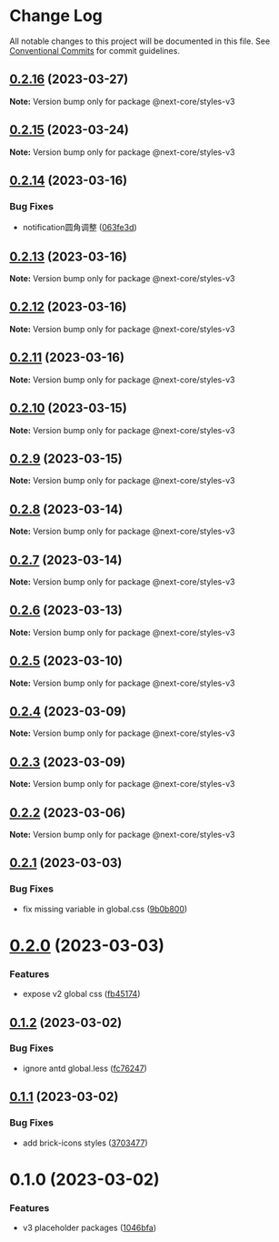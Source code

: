 # Change Log

All notable changes to this project will be documented in this file.
See [Conventional Commits](https://conventionalcommits.org) for commit guidelines.

## [0.2.16](https://github.com/easyops-cn/next-core/compare/@next-core/styles-v3@0.2.15...@next-core/styles-v3@0.2.16) (2023-03-27)

**Note:** Version bump only for package @next-core/styles-v3





## [0.2.15](https://github.com/easyops-cn/next-core/compare/@next-core/styles-v3@0.2.14...@next-core/styles-v3@0.2.15) (2023-03-24)

**Note:** Version bump only for package @next-core/styles-v3





## [0.2.14](https://github.com/easyops-cn/next-core/compare/@next-core/styles-v3@0.2.13...@next-core/styles-v3@0.2.14) (2023-03-16)


### Bug Fixes

* notification圆角调整 ([063fe3d](https://github.com/easyops-cn/next-core/commit/063fe3dda494bc69a36718525478bcff70231699))





## [0.2.13](https://github.com/easyops-cn/next-core/compare/@next-core/styles-v3@0.2.12...@next-core/styles-v3@0.2.13) (2023-03-16)

**Note:** Version bump only for package @next-core/styles-v3





## [0.2.12](https://github.com/easyops-cn/next-core/compare/@next-core/styles-v3@0.2.11...@next-core/styles-v3@0.2.12) (2023-03-16)

**Note:** Version bump only for package @next-core/styles-v3





## [0.2.11](https://github.com/easyops-cn/next-core/compare/@next-core/styles-v3@0.2.10...@next-core/styles-v3@0.2.11) (2023-03-16)

**Note:** Version bump only for package @next-core/styles-v3





## [0.2.10](https://github.com/easyops-cn/next-core/compare/@next-core/styles-v3@0.2.9...@next-core/styles-v3@0.2.10) (2023-03-15)

**Note:** Version bump only for package @next-core/styles-v3





## [0.2.9](https://github.com/easyops-cn/next-core/compare/@next-core/styles-v3@0.2.8...@next-core/styles-v3@0.2.9) (2023-03-15)

**Note:** Version bump only for package @next-core/styles-v3





## [0.2.8](https://github.com/easyops-cn/next-core/compare/@next-core/styles-v3@0.2.7...@next-core/styles-v3@0.2.8) (2023-03-14)

**Note:** Version bump only for package @next-core/styles-v3





## [0.2.7](https://github.com/easyops-cn/next-core/compare/@next-core/styles-v3@0.2.6...@next-core/styles-v3@0.2.7) (2023-03-14)

**Note:** Version bump only for package @next-core/styles-v3





## [0.2.6](https://github.com/easyops-cn/next-core/compare/@next-core/styles-v3@0.2.5...@next-core/styles-v3@0.2.6) (2023-03-13)

**Note:** Version bump only for package @next-core/styles-v3





## [0.2.5](https://github.com/easyops-cn/next-core/compare/@next-core/styles-v3@0.2.4...@next-core/styles-v3@0.2.5) (2023-03-10)

**Note:** Version bump only for package @next-core/styles-v3





## [0.2.4](https://github.com/easyops-cn/next-core/compare/@next-core/styles-v3@0.2.3...@next-core/styles-v3@0.2.4) (2023-03-09)

**Note:** Version bump only for package @next-core/styles-v3





## [0.2.3](https://github.com/easyops-cn/next-core/compare/@next-core/styles-v3@0.2.2...@next-core/styles-v3@0.2.3) (2023-03-09)

**Note:** Version bump only for package @next-core/styles-v3





## [0.2.2](https://github.com/easyops-cn/next-core/compare/@next-core/styles-v3@0.2.1...@next-core/styles-v3@0.2.2) (2023-03-06)

**Note:** Version bump only for package @next-core/styles-v3





## [0.2.1](https://github.com/easyops-cn/next-core/compare/@next-core/styles-v3@0.2.0...@next-core/styles-v3@0.2.1) (2023-03-03)


### Bug Fixes

* fix missing variable in global.css ([9b0b800](https://github.com/easyops-cn/next-core/commit/9b0b8008b10b01e49375b4cbec8578db604562bd))





# [0.2.0](https://github.com/easyops-cn/next-core/compare/@next-core/styles-v3@0.1.2...@next-core/styles-v3@0.2.0) (2023-03-03)


### Features

* expose v2 global css ([fb45174](https://github.com/easyops-cn/next-core/commit/fb451741dc218840c49c556637693a9a2d33f7d6))





## [0.1.2](https://github.com/easyops-cn/next-core/compare/@next-core/styles-v3@0.1.1...@next-core/styles-v3@0.1.2) (2023-03-02)


### Bug Fixes

* ignore antd global.less ([fc76247](https://github.com/easyops-cn/next-core/commit/fc7624770aa74230214b99223a4ce1b32bc3a79a))





## [0.1.1](https://github.com/easyops-cn/next-core/compare/@next-core/styles-v3@0.1.0...@next-core/styles-v3@0.1.1) (2023-03-02)


### Bug Fixes

* add brick-icons styles ([3703477](https://github.com/easyops-cn/next-core/commit/370347767bf463a4826c6982d1f4887478745cfa))





# 0.1.0 (2023-03-02)


### Features

* v3 placeholder packages ([1046bfa](https://github.com/easyops-cn/next-core/commit/1046bfaa43cc635a11ebeca5ded06503d81158c5))
